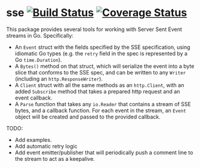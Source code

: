 # sse [![Build Status](https://travis-ci.org/btubbs/sse.svg?branch=master)](https://travis-ci.org/btubbs/sse) [![Coverage Status](https://coveralls.io/repos/github/btubbs/sse/badge.svg?branch=master)](https://coveralls.io/github/btubbs/sse?branch=master)

This package provides several tools for working with Server Sent Event streams in Go.  Specifically:

- An `Event` struct with the fields specified by the SSE specification, using idiomatic Go types
  (e.g. the `retry` field in the spec is represented by a Go `time.Duration`).
- A `Bytes()` method on that struct, which will serialize the event into a byte slice that conforms
  to the SSE spec, and can be written to any `Writer` (including an `http.ResponseWriter`).
- A `Client` struct with all the same methods as an `http.Client`, with an added `Subscribe` method
  that takes a prepared http request and an event callback.
- A `Parse` function that takes any `io.Reader` that contains a stream of SSE bytes, and a callback
  function.  For each event in the stream, an `Event` object will be created and passed to the
  provided callback.

TODO:
- Add examples.
- Add automatic retry logic
- Add event emitter/publisher that will periodically push a comment line to the stream to act as a
  keepalive.
